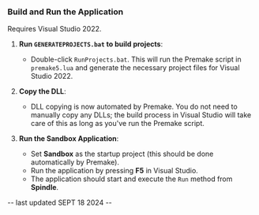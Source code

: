 ### Build and Run the Application

Requires Visual Studio 2022.

1. **Run `GENERATEPROJECTS.bat` to build projects**:
   - Double-click `RunProjects.bat`. This will run the Premake script in `premake5.lua` and generate the necessary project files for Visual Studio 2022.

2. **Copy the DLL**:
   - DLL copying is now automated by Premake. You do not need to manually copy any DLLs; the build process in Visual Studio will take care of this as long as you've run the Premake script. 

3. **Run the Sandbox Application**:
   - Set **Sandbox** as the startup project (this should be done automatically by Premake).
   - Run the application by pressing **F5** in Visual Studio.
   - The application should start and execute the `Run` method from **Spindle**.

-- last updated SEPT 18 2024 --